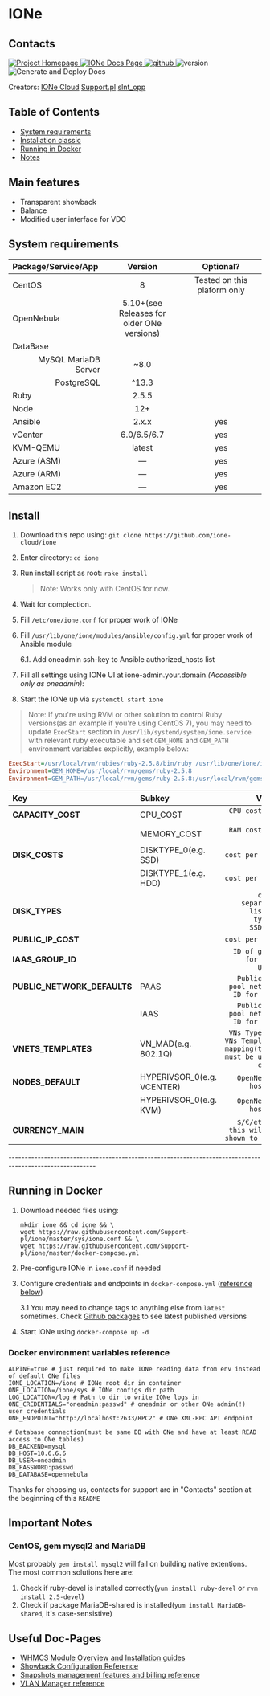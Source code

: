 # IONe

## Contacts

<p align="left">
    <a href="https://ione-cloud.net" title="Project Homepage" rel="nofollow">
        <img src="https://img.shields.io/static/v1?label=Project&message=HomePage&color=blue&style=flat" alt="Project Homepage"/>
    </a>
    <a href="https://docs.ione-cloud.net" title="IONe Docs Page" rel="nofollow">
        <img src="https://img.shields.io/static/v1?label=IONe&message=Docs&color=informational&style=flat" alt="IONe Docs Page"/>
    </a>
    <a href="https://github.com/ione" title="github" rel="nofollow">
        <img src="https://img.shields.io/static/v1?label=github&message=repo&color=green&style=flat" alt="github"/>
    </a>
    <img src="https://img.shields.io/static/v1?label=version&message=v1.0.3&color=success&style=flat" alt="version"/>
    <img src="https://github.com/ione-cloud/ione-sunstone/workflows/Generate%20and%20Deploy%20Docs/badge.svg" alt="Generate and Deploy Docs"/>
</p>

Creators:
[IONe Cloud](https://ione-cloud.net)
[Support.pl](https://support.pl)
[slnt_opp](https://slnt-opp.xyz)

## Table of Contents

- [System requirements](#system-requirements)
- [Installation classic](#install)
- [Running in Docker](#running-in-docker)
- [Notes](#important-notes)

## Main features

- Transparent showback
- Balance
- Modified user interface for VDC

## System requirements

<table>
   <thead>
      <tr>
         <th align="left">Package/Service/App</th>
         <th align="center">Version</th>
         <th align="center">Optional?</th>
      </tr>
   </thead>
   <tbody>
      <tr>
         <td align="left">CentOS</td><td align="center">8</td><td align="center">Tested on this plaform only</td>
      </tr>
      <tr>
         <td align="left">OpenNebula</td><td align="center">5.10+(see <a href="https://github.com/ione-cloud/ione/releases">Releases</a> for <br/>older ONe versions)</td><td align="center"></td>
      </tr>
      <tr>
         <td align="left">DataBase</td><td align="center"></td><td align="center"></td>
      </tr>
      <tr>
         <td align="right">MySQL MariaDB Server</td><td align="center">~8.0</td><td></td>
      </tr>
      <tr>
         <td align="right">PostgreSQL</td><td align="center">^13.3</td><td></td>
      </tr>
      <tr>
         <td align="left">Ruby</td><td align="center">2.5.5</td><td align="center"></td>
      </tr>
      <tr>
         <td align="left">Node</td><td align="center">12+</td><td align="center"></td>
      </tr>
      <tr>
         <td align="left">Ansible</td><td align="center">2.x.x</td><td align="center">yes</td>
      </tr>
      <tr>
         <td align="left">vCenter</td><td align="center">6.0/6.5/6.7</td><td align="center">yes</td>
      </tr>
      <tr>
         <td align="left">KVM-QEMU</td><td align="center">latest</td><td align="center">yes</td>
      </tr>
      <tr>
         <td align="left">Azure (ASM)</td><td align="center">—</td><td align="center">yes</td>
      </tr>
      <tr>
         <td align="left">Azure (ARM)</td><td align="center">—</td><td align="center">yes</td>
      </tr>
      <tr>
         <td align="left">Amazon EC2</td><td align="center">—</td><td align="center">yes</td>
      </tr>
   </tbody>
</table>

## Install

1. Download this repo using:
   `git clone https://github.com/ione-cloud/ione`

2. Enter directory:
   `cd ione`

3. Run install script as root:
   `rake install`

    > Note:
    > Works only with CentOS for now.

4. Wait for complection.

5. Fill `/etc/one/ione.conf` for proper work of IONe

6. Fill `/usr/lib/one/ione/modules/ansible/config.yml` for proper work of Ansible module

   6.1. Add oneadmin ssh-key to Ansible authorized_hosts list

7. Fill all settings using IONe UI at ione-admin.your.domain._(Accessible only as oneadmin)_:

8. Start the IONe up via `systemctl start ione`

> Note:
> If you're using RVM or other solution to control Ruby versions(as an example if you're using CentOS 7), you may need to update `ExecStart` section in `/usr/lib/systemd/system/ione.service` with relevant ruby executable and set `GEM_HOME` and `GEM_PATH` environment variables explicitly, example below:

```ini
ExecStart=/usr/local/rvm/rubies/ruby-2.5.8/bin/ruby /usr/lib/one/ione/ione_server.rb
Environment=GEM_HOME=/usr/local/rvm/gems/ruby-2.5.8
Environment=GEM_PATH=/usr/local/rvm/gems/ruby-2.5.8:/usr/local/rvm/gems/ruby-2.5.8@global
```

<table>
   <thead>
      <tr>
         <th align="left">Key</th>
         <th align="left">Subkey</th>
         <th align="right">Value</th>
      </tr>
   </thead>
   <tbody>
      <tr>
         <td align="left"><strong>CAPACITY_COST</strong></td>
         <td align="left">CPU_COST</td>
         <td align="right"><code>CPU cost per hour</code></td>
      </tr>
      <tr>
         <td align="left"></td>
         <td align="left">MEMORY_COST</td>
         <td align="right"><code>RAM cost per hour</code></td>
      </tr>
      <tr>
         <td align="left"><strong>DISK_COSTS</strong></td>
         <td align="left">DISKTYPE_0(e.g. SSD)</td>
         <td align="right"><code>cost per hour</code></td>
      </tr>
      <tr>
         <td align="left"></td>
         <td align="left">DISKTYPE_1(e.g. HDD)</td>
         <td align="right"><code>cost per hour</code></td>
      </tr>
      <tr>
         <td align="left"><strong>DISK_TYPES</strong></td>
         <td align="left"></td>
         <td align="right"><code>comma separated list of types: SSD,HDD</code></td>
      </tr>
      <tr>
         <td align="left"><strong>PUBLIC_IP_COST</strong></td>
         <td align="left"></td>
         <td align="right"><code>cost per hour</code></td>
      </tr>
      <tr>
         <td align="left"><strong>IAAS_GROUP_ID</strong></td>
         <td align="left"></td>
         <td align="right"><code>ID of group for IaaS Users</code></td>
      </tr>
      <tr>
         <td align="left"><strong>PUBLIC_NETWORK_DEFAULTS</strong></td>
         <td align="left">PAAS</td>
         <td align="right"><code>Public IPs pool network ID for PaaS</code></td>
      </tr>
      <tr>
         <td align="left"><strong></strong></td>
         <td align="left">IAAS</td>
         <td align="right"><code>Public IPs pool network ID for IaaS</code></td>
      </tr>
      <tr>
         <td align="left"><strong>VNETS_TEMPLATES</strong></td>
         <td align="left">VN_MAD(e.g. 802.1Q)</td>
         <td align="right"><code>VNs Types to VNs Templates mapping(types must be upper case)</code></td>
      </tr>
      <tr>
         <td align="left"><strong>NODES_DEFAULT</strong></td>
         <td align="left">HYPERIVSOR_0(e.g. VCENTER)</td>
         <td align="right"><code>OpenNebula host id</code></td>
      </tr>
      <tr>
         <td align="left"></td>
         <td align="left">HYPERIVSOR_0(e.g. KVM)</td>
         <td align="right"><code>OpenNebula host id</code></td>
      </tr>
      <tr>
         <td align="left"><strong>CURRENCY_MAIN</strong></td>
         <td align="left"></td>
         <td align="right"><code>$/€/etc... this will be shown to user</code></td>
      </tr>
   </tbody>
</table>
---------------------------------------------------------------------------------------------------------

## Running in Docker

1. Download needed files using:

   ```shell
   mkdir ione && cd ione && \
   wget https://raw.githubusercontent.com/Support-pl/ione/master/sys/ione.conf && \
   wget https://raw.githubusercontent.com/Support-pl/ione/master/docker-compose.yml
   ```

2. Pre-configure IONe in `ione.conf` if needed
3. Configure credentials and endpoints in `docker-compose.yml` ([reference below](#docker-environment-variables-reference))

   3.1 You may need to change tags to anything else from `latest` sometimes. Check [Github packages](https://github.com/orgs/Support-pl/packages?repo_name=ione) to see latest published versions

4. Start IONe using `docker-compose up -d`

### Docker environment variables reference

```shell
ALPINE=true # just required to make IONe reading data from env instead of default ONe files
IONE_LOCATION=/ione # IONe root dir in container
ONE_LOCATION=/ione/sys # IONe configs dir path
LOG_LOCATION=/log # Path to dir to write IONe logs in
ONE_CREDENTIALS="oneadmin:passwd" # oneadmin or other ONe admin(!) user credentials
ONE_ENDPOINT="http://localhost:2633/RPC2" # ONe XML-RPC API endpoint

# Database connection(must be same DB with ONe and have at least READ access to ONe tables)
DB_BACKEND=mysql
DB_HOST=10.6.6.6
DB_USER=oneadmin
DB_PASSWORD:passwd
DB_DATABASE=opennebula
```

Thanks for choosing us, contacts for support are in "Contacts" section at the beginning of this `README`

## Important Notes

### CentOS, gem mysql2 and MariaDB

Most probably `gem install mysql2` will fail on building native extentions. The most common solutions here are:

1. Check if ruby-devel is installed correctly(`yum install ruby-devel` or `rvm install 2.5-devel`)
2. Check if package MariaDB-shared is installed(`yum install MariaDB-shared`, it's case-sensistive)

## Useful Doc-Pages

- [WHMCS Module Overview and Installation guides](https://support-pl.github.io/ione/file.WHMCS.html)
- [Showback Configuration Reference](https://support-pl.github.io/ione/file.Showback.html)
- [Snapshots management features and billing reference](https://support-pl.github.io/ione/file.VMSnapshots.html)
- [VLAN Manager reference](https://support-pl.github.io/ione/file.VLANManager.html)
